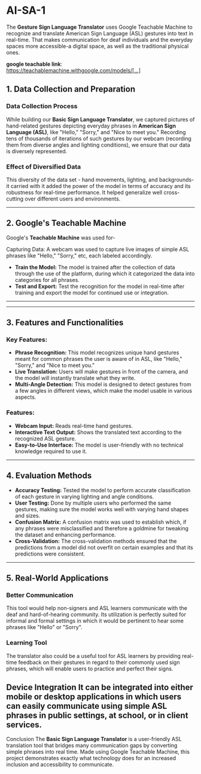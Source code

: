# AI-SA-1
The **Gesture Sign Language Translator** uses Google Teachable Machine to recognize and translate American Sign Language (ASL) gestures into text in real-time. That makes communication for deaf individuals and the everyday spaces more accessible-a digital space, as well as the traditional physical ones.

**google teachable link**: https://teachablemachine.withgoogle.com/models/[...]

## 1. Data Collection and Preparation

### Data Collection Process
While building our **Basic Sign Language Translator**, we captured pictures of hand-related gestures depicting everyday phrases in **American Sign Language (ASL)**, like "Hello," "Sorry," and "Nice to meet you." Recording tens of thousands of iterations of such gestures by our webcam (recording them from diverse angles and lighting conditions), we ensure that our data is diversely represented.

### Effect of Diversified Data
This diversity of the data set - hand movements, lighting, and backgrounds-it carried with it added the power of the model in terms of accuracy and its robustness for real-time performance. It helped generalize well cross-cutting over different users and environments.

---

## 2. Google's Teachable Machine

Google's **Teachable Machine** was used for-

Capturing Data: A webcam was used to capture live images of simple ASL phrases like "Hello," "Sorry," etc, each labeled accordingly.
- **Train the Model:** The model is trained after the collection of data through the use of the platform, during which it categorized the data into categories for all phrases.
- **Test and Export:** Test the recognition for the model in real-time after training and export the model for continued use or integration.
---
---
## 3. Features and Functionalities
### Key Features:
- **Phrase Recognition:** This model recognizes unique hand gestures meant for common phrases the user is aware of in ASL, like "Hello," "Sorry," and "Nice to meet you."
- **Live Translation:** Users will make gestures in front of the camera, and the model will instantly translate what they write.
- **Multi-Angle Detection:** This model is designed to detect gestures from a few angles in different views, which make the model usable in various aspects.
### Features:
- **Webcam Input:** Reads real-time hand gestures.
- **Interactive Text Output:** Shows the translated text according to the recognized ASL gesture.
- **Easy-to-Use Interface:** The model is user-friendly with no technical knowledge required to use it.

---

## 4. Evaluation Methods

- **Accuracy Testing:** Tested the model to perform accurate classification of each gesture in varying lighting and angle conditions.
- **User Testing:** Done by multiple users who performed the same gestures, making sure the model works well with varying hand shapes and sizes.
- **Confusion Matrix:** A confusion matrix was used to establish which, if any phrases were misclassified and therefore a goldmine for tweaking the dataset and enhancing performance.
- **Cross-Validation:** The cross-validation methods ensured that the predictions from a model did not overfit on certain examples and that its predictions were consistent.

---

## 5. Real-World Applications

### Better Communication
This tool would help non-signers and ASL learners communicate with the deaf and hard-of-hearing community. Its utilization is perfectly suited for informal and formal settings in which it would be pertinent to hear some phrases like "Hello" or "Sorry".

### Learning Tool
The translator also could be a useful tool for ASL learners by providing real-time feedback on their gestures in regard to their commonly used sign phrases, which will enable users to practice and perfect their signs.

Device Integration
It can be integrated into either mobile or desktop applications in which users can easily communicate using simple ASL phrases in public settings, at school, or in client services.
---

Conclusion
The **Basic Sign Language Translator** is a user-friendly ASL translation tool that bridges many communication gaps by converting simple phrases into real time. Made using Google Teachable Machine, this project demonstrates exactly what technology does for an increased inclusion and accessibility to communicate.
